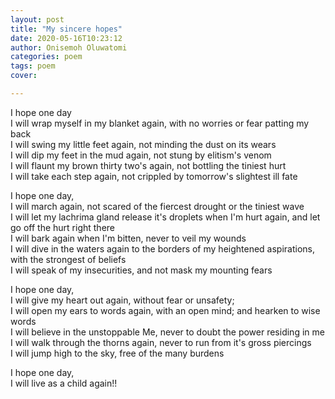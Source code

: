```yaml
---
layout: post
title: "My sincere hopes"
date: 2020-05-16T10:23:12 
author: Onisemoh Oluwatomi
categories: poem
tags: poem
cover: 

---
```


I hope one day  
I will wrap myself in my blanket again, with no worries or fear patting my back  
I will swing my little feet again, not minding the dust on its wears  
I will dip my feet in the mud again, not stung by elitism's venom  
I will flaunt my brown thirty two's again, not bottling the tiniest hurt  
I will take each step again, not crippled by tomorrow's slightest ill fate  

I hope one day,  
I will march again, not scared of the fiercest drought or the tiniest wave  
I will let my lachrima gland release it's droplets when I'm hurt again, and let go off the hurt right there  
I will bark again when I'm bitten, never to veil my wounds  
I will dive in the waters again to the borders of my heightened aspirations, with the strongest of beliefs  
I will speak of my insecurities, and not mask my mounting fears  

I hope one day,  
I will give my heart out again, without fear or unsafety;   
I will open my ears to words again, with an open mind; and hearken to wise words  
I will believe in the unstoppable Me, never to doubt the power residing in me  
I will walk through the thorns again, never to  run from it's gross piercings  
 I will jump high to the sky, free of the many burdens  

I hope one day,  
I will live as a child again!!  